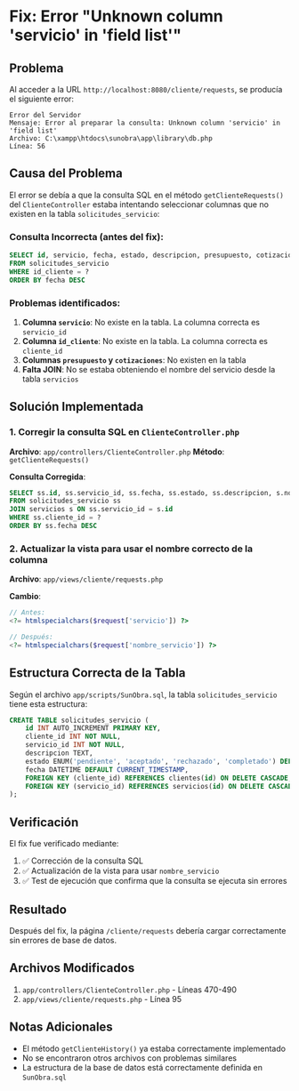 # Fix: Error "Unknown column 'servicio' in 'field list'"

## Problema
Al acceder a la URL `http://localhost:8080/cliente/requests`, se producía el siguiente error:

```
Error del Servidor
Mensaje: Error al preparar la consulta: Unknown column 'servicio' in 'field list'
Archivo: C:\xampp\htdocs\sunobra\app\library\db.php
Línea: 56
```

## Causa del Problema
El error se debía a que la consulta SQL en el método `getClienteRequests()` del `ClienteController` estaba intentando seleccionar columnas que no existen en la tabla `solicitudes_servicio`:

### Consulta Incorrecta (antes del fix):
```sql
SELECT id, servicio, fecha, estado, descripcion, presupuesto, cotizaciones
FROM solicitudes_servicio
WHERE id_cliente = ?
ORDER BY fecha DESC
```

### Problemas identificados:
1. **Columna `servicio`**: No existe en la tabla. La columna correcta es `servicio_id`
2. **Columna `id_cliente`**: No existe en la tabla. La columna correcta es `cliente_id`
3. **Columnas `presupuesto` y `cotizaciones`**: No existen en la tabla
4. **Falta JOIN**: No se estaba obteniendo el nombre del servicio desde la tabla `servicios`

## Solución Implementada

### 1. Corregir la consulta SQL en `ClienteController.php`

**Archivo**: `app/controllers/ClienteController.php`
**Método**: `getClienteRequests()`

**Consulta Corregida**:
```sql
SELECT ss.id, ss.servicio_id, ss.fecha, ss.estado, ss.descripcion, s.nombre_servicio
FROM solicitudes_servicio ss
JOIN servicios s ON ss.servicio_id = s.id
WHERE ss.cliente_id = ?
ORDER BY ss.fecha DESC
```

### 2. Actualizar la vista para usar el nombre correcto de la columna

**Archivo**: `app/views/cliente/requests.php`

**Cambio**:
```php
// Antes:
<?= htmlspecialchars($request['servicio']) ?>

// Después:
<?= htmlspecialchars($request['nombre_servicio']) ?>
```

## Estructura Correcta de la Tabla

Según el archivo `app/scripts/SunObra.sql`, la tabla `solicitudes_servicio` tiene esta estructura:

```sql
CREATE TABLE solicitudes_servicio (
    id INT AUTO_INCREMENT PRIMARY KEY,
    cliente_id INT NOT NULL,
    servicio_id INT NOT NULL,
    descripcion TEXT,
    estado ENUM('pendiente', 'aceptado', 'rechazado', 'completado') DEFAULT 'pendiente',
    fecha DATETIME DEFAULT CURRENT_TIMESTAMP,
    FOREIGN KEY (cliente_id) REFERENCES clientes(id) ON DELETE CASCADE,
    FOREIGN KEY (servicio_id) REFERENCES servicios(id) ON DELETE CASCADE
);
```

## Verificación

El fix fue verificado mediante:
1. ✅ Corrección de la consulta SQL
2. ✅ Actualización de la vista para usar `nombre_servicio`
3. ✅ Test de ejecución que confirma que la consulta se ejecuta sin errores

## Resultado

Después del fix, la página `/cliente/requests` debería cargar correctamente sin errores de base de datos.

## Archivos Modificados

1. `app/controllers/ClienteController.php` - Líneas 470-490
2. `app/views/cliente/requests.php` - Línea 95

## Notas Adicionales

- El método `getClienteHistory()` ya estaba correctamente implementado
- No se encontraron otros archivos con problemas similares
- La estructura de la base de datos está correctamente definida en `SunObra.sql` 